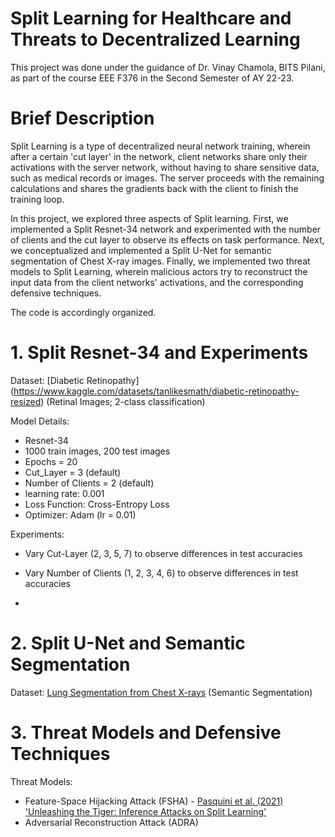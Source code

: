 # Split Learning for Healthcare and Threats to Decentralized Learning
This project was done under the guidance of Dr. Vinay Chamola, BITS Pilani, as part of the course EEE F376 in the Second Semester of AY 22-23.

# Brief Description
Split Learning is a type of decentralized neural network training, wherein after a certain 'cut layer' in the network, client networks share only their activations with the server network, without having to share sensitive data, such as medical records or images. The server proceeds with the remaining calculations and shares the gradients back with the client to finish the training loop.

In this project, we explored three aspects of Split learning. First, we implemented a Split Resnet-34 network and experimented with the number of clients and the cut layer to observe its effects on task performance. Next, we conceptualized and implemented a Split U-Net for semantic segmentation of Chest X-ray images. Finally, we implemented two threat models to Split Learning, wherein malicious actors try to reconstruct the input data from the client networks' activations, and the corresponding defensive techniques.

The code is accordingly organized.

# 1. Split Resnet-34 and Experiments
Dataset: [Diabetic Retinopathy] (https://www.kaggle.com/datasets/tanlikesmath/diabetic-retinopathy-resized) (Retinal Images; 2-class classification)

Model Details: 
- Resnet-34
- 1000 train images, 200 test images
- Epochs = 20
- Cut_Layer = 3 (default)
- Number of Clients = 2 (default)
- learning rate: 0.001
- Loss Function: Cross-Entropy Loss
- Optimizer: Adam (lr = 0.01)

Experiments:
- Vary Cut-Layer (2, 3, 5, 7) to observe differences in test accuracies
- Vary Number of Clients (1, 2, 3, 4, 6) to observe differences in test accuracies

- 

# 2. Split U-Net and Semantic Segmentation
Dataset: [Lung Segmentation from Chest X-rays](https://www.kaggle.com/code/nikhilpandey360/lung-segmentation-from-chest-x-ray-datasethttps://www.kaggle.com/code/nikhilpandey360/lung-segmentation-from-chest-x-ray-dataset) (Semantic Segmentation)

# 3. Threat Models and Defensive Techniques
Threat Models:
- Feature-Space Hijacking Attack (FSHA) - [Pasquini et al. (2021) 'Unleashing the Tiger: Inference Attacks on Split Learning'](https://arxiv.org/abs/2012.02670)
- Adversarial Reconstruction Attack (ADRA)


